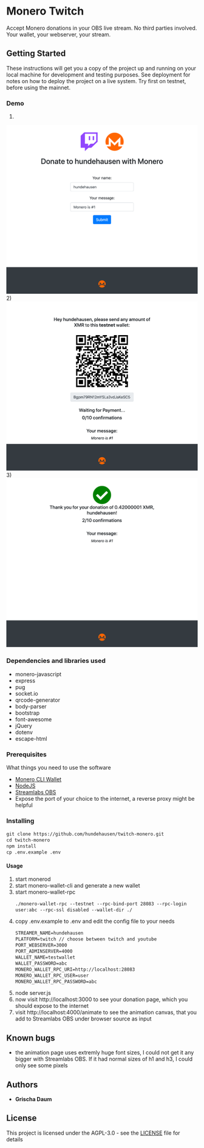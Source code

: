 # Monero Twitch

Accept Monero donations in your OBS live stream. No third parties involved. Your wallet, your webserver, your stream.

## Getting Started

These instructions will get you a copy of the project up and running on your local machine for development and testing purposes. See deployment for notes on how to deploy the project on a live system. Try first on testnet, before using the mainnet.

### Demo

1)
![Alt text](/demo/user_input.png?raw=true "User Input")
2)
![Alt text](/demo/waiting.png?raw=true "Waiting")
3)
![Alt text](/demo/confirmations.png?raw=true "Confirmations")

### Dependencies and libraries used

* monero-javascript
* express
* pug
* socket.io
* qrcode-generator
* body-parser
* bootstrap
* font-awesome
* jQuery
* dotenv
* escape-html

### Prerequisites

What things you need to use the software

* [Monero CLI Wallet](https://web.getmonero.org/downloads/#cli)
* [NodeJS](https://nodejs.org/en/)
* [Streamlabs OBS](https://streamlabs.com/)
* Expose the port of your choice to the internet, a reverse proxy might be helpful

### Installing

```
git clone https://github.com/hundehausen/twitch-monero.git
cd twitch-monero
npm install
cp .env.example .env
```

#### Usage

1. start monerod
2. start monero-wallet-cli and generate a new wallet
3. start monero-wallet-rpc
    ```
    ./monero-wallet-rpc --testnet --rpc-bind-port 28083 --rpc-login user:abc --rpc-ssl disabled --wallet-dir ./
    ```
4. copy .env.example to .env and edit the config file to your needs
    ```
    STREAMER_NAME=hundehausen
    PLATFORM=twitch // choose between twitch and youtube
    PORT_WEBSERVER=3000
    PORT_ADMINSERVER=4000
    WALLET_NAME=testwallet
    WALLET_PASSWORD=abc
    MONERO_WALLET_RPC_URI=http://localhost:28083
    MONERO_WALLET_RPC_USER=user
    MONERO_WALLET_RPC_PASSWORD=abc
    ```
5. node server.js
6. now visit http://localhost:3000 to see your donation page, which you should expose to the internet
7. visit http://localhost:4000/animate to see the animation canvas, that you add to Streamlabs OBS under browser source as input

## Known bugs

* the animation page uses extremly huge font sizes, I could not get it any bigger with Streamlabs OBS. If it had normal sizes of h1 and h3, I could only see some pixels

## Authors

* **Grischa Daum**

## License

This project is licensed under the AGPL-3.0 - see the [LICENSE](LICENSE) file for details
